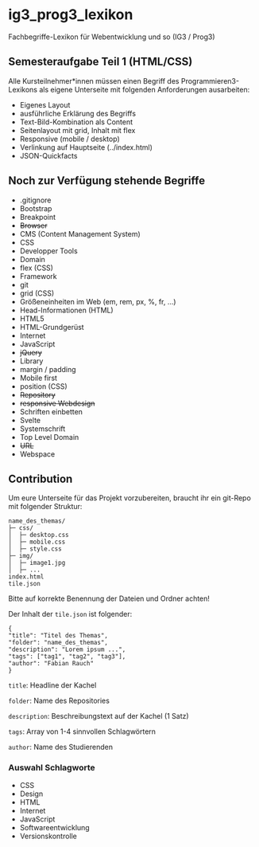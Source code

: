 # ig3_prog3_lexikon
Fachbegriffe-Lexikon für Webentwicklung und so (IG3 / Prog3)

## Semesteraufgabe Teil 1 (HTML/CSS)
Alle Kursteilnehmer*innen müssen einen Begriff des Programmieren3-Lexikons als eigene Unterseite mit folgenden Anforderungen ausarbeiten:

- Eigenes Layout
- ausführliche Erklärung des Begriffs
- Text-Bild-Kombination als Content
- Seitenlayout mit grid, Inhalt mit flex 
- Responsive (mobile / desktop)
- Verlinkung auf Hauptseite (../index.html)
- JSON-Quickfacts

## Noch zur Verfügung stehende Begriffe
* .gitignore
* Bootstrap
* Breakpoint
* ~~Browser~~
* CMS (Content Management System)
* CSS
* Developper Tools
* Domain
* flex (CSS)
* Framework
* git
* grid (CSS)
* Größeneinheiten im Web (em, rem, px, %, fr, …)
* Head-Informationen (HTML)
* HTML5
* HTML-Grundgerüst
* Internet
* JavaScript
* ~~jQuery~~
* Library
* margin / padding
* Mobile first
* position (CSS)
* ~~Repository~~
* ~~responsive Webdesign~~
* Schriften einbetten
* Svelte
* Systemschrift
* Top Level Domain
* ~~URL~~
* Webspace

## Contribution
Um eure Unterseite für das Projekt vorzubereiten, braucht ihr ein git-Repo mit folgender Struktur:

```
name_des_themas/
├─ css/
│  ├─ desktop.css
│  ├─ mobile.css
│  ├─ style.css
├─ img/
│  ├─ image1.jpg
│  ├─ ...
index.html
tile.json
```

Bitte auf korrekte Benennung der Dateien und Ordner achten!

Der Inhalt der `tile.json` ist folgender:
```
{
"title": "Titel des Themas",
"folder": "name_des_themas",
"description": "Lorem ipsum ...",
"tags": ["tag1", "tag2", "tag3"],
"author": "Fabian Rauch"
}
```
`title`: Headline der Kachel

`folder`: Name des Repositories

`description`: Beschreibungstext auf der Kachel (1 Satz)

`tags`: Array von 1-4 sinnvollen Schlagwörtern

`author`: Name des Studierenden

### Auswahl Schlagworte

- CSS
- Design
- HTML
- Internet
- JavaScript
- Softwareentwicklung
- Versionskontrolle
